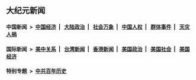 ## 大纪元新闻

#### 中国新闻 &nbsp;>&nbsp; [中国经济](indexes/ncid283/README.md?05261645) &nbsp;| &nbsp; [大陆政治](indexes/ncid277/README.md?05261645) &nbsp;| &nbsp; [社会万象](indexes/ncid282/README.md?05261645) &nbsp;| &nbsp; [中国人权](indexes/ncid278/README.md?05261645) &nbsp;| &nbsp; [群体事件](indexes/ncid279/README.md?05261645) &nbsp;| &nbsp; [天灾人祸](indexes/ncid280/README.md?05261645)

#### 国际新闻 &nbsp;>&nbsp; [美中关系](indexes/nf1412576/README.md?05261645) &nbsp;| &nbsp; [台湾新闻](indexes/ncid1349361/README.md?05261645) &nbsp;| &nbsp; [香港新闻](indexes/ncid1349362/README.md?05261645) &nbsp;| &nbsp; [美国政治](indexes/ncid1078159/README.md?05261645) &nbsp;| &nbsp; [美国社会](indexes/ncid1078160/README.md?05261645) &nbsp;| &nbsp; [美国经济](indexes/ncid1078158/README.md?05261645)

#### 特别专题 &nbsp;>&nbsp; [中共百年历史](https://github.com/epoch-news/epoch-special/blob/master/README.md?05261645)  
